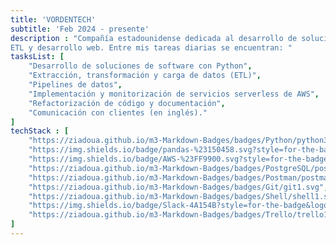 ```yaml
---
title: 'VORDENTECH'
subtitle: 'Feb 2024 - presente'
description : "Compañía estadounidense dedicada al desarrollo de soluciones de software relacionadas con Ingeniería de Datos, procesos
ETL y desarrollo web. Entre mis tareas diarias se encuentran: "
tasksList: [
    "Desarrollo de soluciones de software con Python",
    "Extracción, transformación y carga de datos (ETL)",
    "Pipelines de datos",
    "Implementación y monitorización de servicios serverless de AWS",
    "Refactorización de código y documentación",
    "Comunicación con clientes (en inglés)."
]
techStack : [
    "https://ziadoua.github.io/m3-Markdown-Badges/badges/Python/python3.svg", 
    "https://img.shields.io/badge/pandas-%23150458.svg?style=for-the-badge&logo=pandas&logoColor=white", 
    "https://img.shields.io/badge/AWS-%23FF9900.svg?style=for-the-badge&logo=amazon-aws&logoColor=white",
    "https://ziadoua.github.io/m3-Markdown-Badges/badges/PostgreSQL/postgresql1.svg",
    "https://ziadoua.github.io/m3-Markdown-Badges/badges/Postman/postman1.svg",
    "https://ziadoua.github.io/m3-Markdown-Badges/badges/Git/git1.svg",
    "https://ziadoua.github.io/m3-Markdown-Badges/badges/Shell/shell1.svg",
    "https://img.shields.io/badge/Slack-4A154B?style=for-the-badge&logo=slack&logoColor=white",
    "https://ziadoua.github.io/m3-Markdown-Badges/badges/Trello/trello1.svg"
]
---
```


